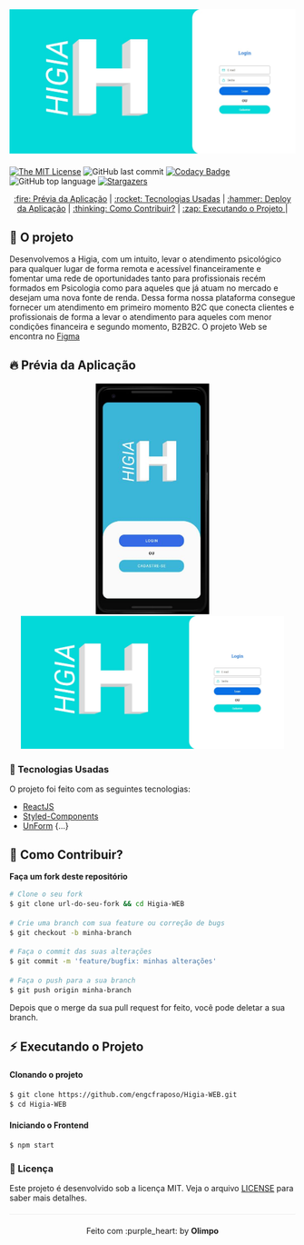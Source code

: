 <div align="center" style="margin-bottom: 20px;">
<img alt="Higia-WEB" src="./img/logo.jfif" width="auto" heigth="auto"/>
</div>


[![The MIT License](https://img.shields.io/badge/license-MIT-green.svg?style=flat-square)](http://github.com/engcfraposo/Higia-WEB/LICENSE.md)
![GitHub last commit](https://img.shields.io/github/last-commit/engcfraposo/Higia-WEB?color=green&style=flat-square)
[![Codacy Badge](https://app.codacy.com/project/badge/Grade/30e0ef7a3c2146498723e53c9fcaeda7)](https://www.codacy.com/manual/engcfraposo/Higia-WEB_2?utm_source=github.com&amp;utm_medium=referral&amp;utm_content=engcfraposo/jst-job-challenges-frontend&amp;utm_campaign=Badge_Grade)
![GitHub top language](https://img.shields.io/github/languages/top/engcfraposo/Higia-WEB?style=flat-square)
<a href="https://github.com/engcfraposo/Higia-WEB/stargazers">
    <img alt="Stargazers" src="https://img.shields.io/github/stars/engcfraposo/Higia-WEB?style=social">
  </a>


<p align="center" >
  <a href="#fire-prévia-da-aplicação"> :fire: Prévia da Aplicação</a> |
  <a href="#rocket-tecnologias-usadas"> :rocket: Tecnologias Usadas</a> |
  <a href="#hammer-deploy-da-aplicação"> :hammer: Deploy da Aplicação</a> |
  <a href="#thinking-como-contribuir?"> :thinking: Como Contribuir?</a> |
  <a href="#zap-executando-o-projeto"> :zap: Executando o Projeto </a> |
</p>

</div>

## :barber: O projeto

Desenvolvemos a Higia, com um intuito, levar o atendimento psicológico para qualquer lugar de
forma remota e acessível financeiramente e fomentar uma rede de oportunidades tanto para
profissionais recém formados em Psicologia como para aqueles que já atuam no mercado e
desejam uma nova fonte de renda. Dessa forma nossa plataforma consegue fornecer um
atendimento em primeiro momento B2C que conecta clientes e profissionais de forma a levar o
atendimento para aqueles com menor condições financeira e segundo momento, B2B2C. O projeto Web se encontra no  <a href="https://www.figma.com/file/ynM2FVIJB1Qm7X3OdOcwe2/Higia?node-id=116%3A311">Figma</a> 

## :fire: Prévia da Aplicação

<div align="center" style="margin: 20px;">
<img alt="Higia-WEB" src="./img/Capture.JPG" width="200vw" heigth="auto"/>
 <img alt="Higia-WEB" src="./img/logo.jfif" width="500vw" heigth="auto"/>
</div>

### :rocket: Tecnologias Usadas

O projeto foi feito com as seguintes tecnologias:

- [ReactJS](https://pt-br.reactjs.org/)
- [Styled-Components](https://styled-components.com/)
- [UnForm](https://unform.dev/)
{...}

## :thinking: Como Contribuir?
**Faça um fork deste repositório**

```bash
# Clone o seu fork
$ git clone url-do-seu-fork && cd Higia-WEB

# Crie uma branch com sua feature ou correção de bugs
$ git checkout -b minha-branch

# Faça o commit das suas alterações
$ git commit -m 'feature/bugfix: minhas alterações'

# Faça o push para a sua branch
$ git push origin minha-branch
```

Depois que o merge da sua pull request for feito, você pode deletar a sua branch.

## :zap: Executando o Projeto
#### Clonando o projeto
```sh
$ git clone https://github.com/engcfraposo/Higia-WEB.git
$ cd Higia-WEB
```

#### Iniciando o Frontend
```sh
$ npm start
```

### :memo: Licença

Este projeto é desenvolvido sob a licença MIT. Veja o arquivo [LICENSE](LICENSE.md) para saber mais detalhes.

<p align="center" style="margin-top: 20px; border-top: 1px solid #eee; padding-top: 20px;">Feito com :purple_heart: by <strong> Olimpo </strong> </p>
